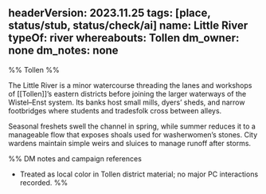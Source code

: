 headerVersion: 2023.11.25
tags: [place, status/stub, status/check/ai]
name: Little River
typeOf: river
whereabouts: Tollen
dm_owner: none
dm_notes: none
---

%% Tollen %%

The Little River is a minor watercourse threading the lanes and workshops of [[Tollen]]’s eastern districts before joining the larger waterways of the Wistel–Enst system. Its banks host small mills, dyers’ sheds, and narrow footbridges where students and tradesfolk cross between alleys.

Seasonal freshets swell the channel in spring, while summer reduces it to a manageable flow that exposes shoals used for washerwomen’s stones. City wardens maintain simple weirs and sluices to manage runoff after storms.

%%
DM notes and campaign references
- Treated as local color in Tollen district material; no major PC interactions recorded.
%%
